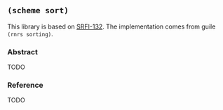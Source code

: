 
## `(scheme sort)`

This library is based on
[SRFI-132](https://srfi.schemers.org/srfi-132/).  The implementation
comes from guile `(rnrs sorting)`.

### Abstract

TODO

### Reference

TODO
